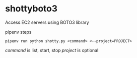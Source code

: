 # shottyboto3
Access EC2 servers using BOTO3 library

pipenv steps

```
pipenv run python shotty.py <command> <--project=PROJECT>
```

*command* is list, start, stop
*project* is optional
